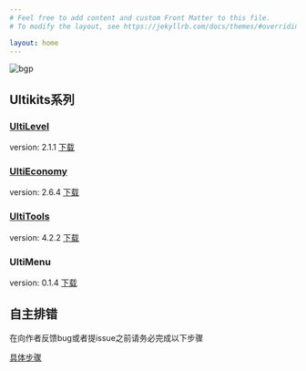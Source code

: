 ```yaml
---
# Feel free to add content and custom Front Matter to this file.
# To modify the layout, see https://jekyllrb.com/docs/themes/#overriding-theme-defaults

layout: home
---
```

![bgp](https://raw.githubusercontent.com/wisdommen/wisdommen.github.io/master/pictures/28485084378f4214f3d10a88ac3a10fd.jpg "minecraft")
## Ultikits系列

### [UltiLevel](https://wisdommen.github.io/2020/06/24/UltiLevel.html)
version: 2.1.1
[下载](https://github.com/wisdommen/wisdommen.github.io/tree/master/collections/Ultilevel)

### [UltiEconomy](https://wisdommen.github.io/2020/06/24/UltiEconomy.html)
version: 2.6.4
[下载](https://github.com/wisdommen/wisdommen.github.io/tree/master/collections/UltiEconomy)

### [UltiTools](https://wisdommen.github.io/2020/06/24/UltiTools.html)
version: 4.2.2
[下载](https://github.com/wisdommen/wisdommen.github.io/tree/master/collections/Ultitools)

### UltiMenu
version: 0.1.4
[下载](https://github.com/wisdommen/wisdommen.github.io/tree/master/collections/Ultimenu)

## 自主排错
在向作者反馈bug或者提issue之前请务必完成以下步骤

[具体步骤](https://wisdommen.github.io/2020/06/24/CheckBeforeIssue.html)